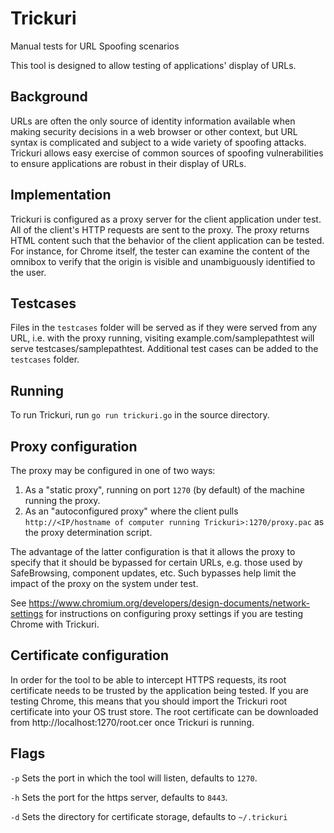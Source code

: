 # Trickuri

Manual tests for URL Spoofing scenarios

This tool is designed to allow testing of applications' display of URLs.

## Background

URLs are often the only source of identity information available when making
security decisions in a web browser or other context, but URL syntax is
complicated and subject to a wide variety of spoofing attacks. Trickuri allows
easy exercise of common sources of spoofing vulnerabilities to ensure
applications are robust in their display of URLs.

## Implementation

Trickuri is configured as a proxy server for the client application under test.
All of the client's HTTP requests are sent to the proxy. The proxy returns HTML
content such that the behavior of the client application can be tested. For
instance, for Chrome itself, the tester can examine the content of the omnibox
to verify that the origin is visible and unambiguously identified to the user.

## Testcases

Files in the ```testcases``` folder will be served as if they were served from any
URL, i.e. with the proxy running, visiting example.com/samplepathtest will serve
testcases/samplepathtest. Additional test cases can be added to the ```testcases```
folder.

## Running

To run Trickuri, run ```go run trickuri.go``` in the source directory.

## Proxy configuration

The proxy may be configured in one of two ways:

1.  As a "static proxy", running on port ```1270``` (by default) of the machine
    running the proxy.
2.  As an "autoconfigured proxy" where the client pulls
    ```http://<IP/hostname of computer running Trickuri>:1270/proxy.pac``` as the
    proxy determination script.

The advantage of the latter configuration is that it allows the proxy to specify
that it should be bypassed for certain URLs, e.g. those used by SafeBrowsing,
component updates, etc. Such bypasses help limit the impact of the proxy on the
system under test.

See https://www.chromium.org/developers/design-documents/network-settings for
instructions on configuring proxy settings if you are testing Chrome with
Trickuri.

## Certificate configuration

In order for the tool to be able to intercept HTTPS requests, its root
certificate needs to be trusted by the application being tested. If you are
testing Chrome, this means that you should import the Trickuri root certificate
into your OS trust store. The root certificate can be downloaded from
http://localhost:1270/root.cer once Trickuri is running.

## Flags

```-p``` Sets the port in which the tool will listen, defaults to ```1270```.

```-h``` Sets the port for the https server, defaults to ```8443```.

```-d``` Sets the directory for certificate storage, defaults to ```~/.trickuri```

